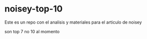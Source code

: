 # noisey-top-10
Este es un repo con el analisis y materiales para el articulo de noisey

son top 7 no 10 al momento
